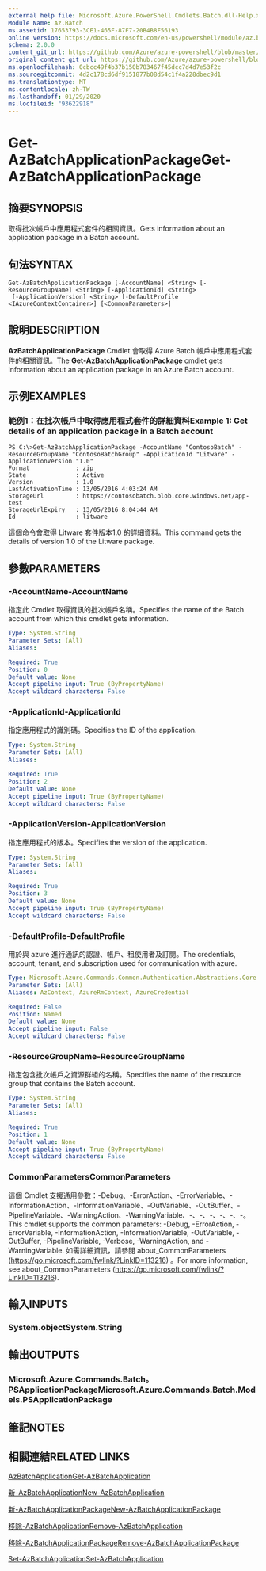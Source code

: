 ```yaml
---
external help file: Microsoft.Azure.PowerShell.Cmdlets.Batch.dll-Help.xml
Module Name: Az.Batch
ms.assetid: 17653793-3CE1-465F-87F7-20B4B8F56193
online version: https://docs.microsoft.com/en-us/powershell/module/az.batch/get-azbatchapplicationpackage
schema: 2.0.0
content_git_url: https://github.com/Azure/azure-powershell/blob/master/src/Batch/Batch/help/Get-AzBatchApplicationPackage.md
original_content_git_url: https://github.com/Azure/azure-powershell/blob/master/src/Batch/Batch/help/Get-AzBatchApplicationPackage.md
ms.openlocfilehash: 0cbcc49f4b37b150b783467f45dcc7d4d7e53f2c
ms.sourcegitcommit: 4d2c178cd6df9151877b08d54c1f4a228dbec9d1
ms.translationtype: MT
ms.contentlocale: zh-TW
ms.lasthandoff: 01/29/2020
ms.locfileid: "93622918"
---
```

# <span data-ttu-id="9d5b8-101">Get-AzBatchApplicationPackage</span><span class="sxs-lookup"><span data-stu-id="9d5b8-101">Get-AzBatchApplicationPackage</span></span>

## <span data-ttu-id="9d5b8-102">摘要</span><span class="sxs-lookup"><span data-stu-id="9d5b8-102">SYNOPSIS</span></span>
<span data-ttu-id="9d5b8-103">取得批次帳戶中應用程式套件的相關資訊。</span><span class="sxs-lookup"><span data-stu-id="9d5b8-103">Gets information about an application package in a Batch account.</span></span>

## <span data-ttu-id="9d5b8-104">句法</span><span class="sxs-lookup"><span data-stu-id="9d5b8-104">SYNTAX</span></span>

```
Get-AzBatchApplicationPackage [-AccountName] <String> [-ResourceGroupName] <String> [-ApplicationId] <String>
 [-ApplicationVersion] <String> [-DefaultProfile <IAzureContextContainer>] [<CommonParameters>]
```

## <span data-ttu-id="9d5b8-105">說明</span><span class="sxs-lookup"><span data-stu-id="9d5b8-105">DESCRIPTION</span></span>
<span data-ttu-id="9d5b8-106">**AzBatchApplicationPackage** Cmdlet 會取得 Azure Batch 帳戶中應用程式套件的相關資訊。</span><span class="sxs-lookup"><span data-stu-id="9d5b8-106">The **Get-AzBatchApplicationPackage** cmdlet gets information about an application package in an Azure Batch account.</span></span>

## <span data-ttu-id="9d5b8-107">示例</span><span class="sxs-lookup"><span data-stu-id="9d5b8-107">EXAMPLES</span></span>

### <span data-ttu-id="9d5b8-108">範例1：在批次帳戶中取得應用程式套件的詳細資料</span><span class="sxs-lookup"><span data-stu-id="9d5b8-108">Example 1: Get details of an application package in a Batch account</span></span>
```
PS C:\>Get-AzBatchApplicationPackage -AccountName "ContosoBatch" -ResourceGroupName "ContosoBatchGroup" -ApplicationId "Litware" -ApplicationVersion "1.0"
Format             : zip
State              : Active
Version            : 1.0
LastActivationTime : 13/05/2016 4:03:24 AM
StorageUrl         : https://contosobatch.blob.core.windows.net/app-test
StorageUrlExpiry   : 13/05/2016 8:04:44 AM
Id                 : litware
```

<span data-ttu-id="9d5b8-109">這個命令會取得 Litware 套件版本1.0 的詳細資料。</span><span class="sxs-lookup"><span data-stu-id="9d5b8-109">This command gets the details of version 1.0 of the Litware package.</span></span>

## <span data-ttu-id="9d5b8-110">參數</span><span class="sxs-lookup"><span data-stu-id="9d5b8-110">PARAMETERS</span></span>

### <span data-ttu-id="9d5b8-111">-AccountName</span><span class="sxs-lookup"><span data-stu-id="9d5b8-111">-AccountName</span></span>
<span data-ttu-id="9d5b8-112">指定此 Cmdlet 取得資訊的批次帳戶名稱。</span><span class="sxs-lookup"><span data-stu-id="9d5b8-112">Specifies the name of the Batch account from which this cmdlet gets information.</span></span>

```yaml
Type: System.String
Parameter Sets: (All)
Aliases:

Required: True
Position: 0
Default value: None
Accept pipeline input: True (ByPropertyName)
Accept wildcard characters: False
```

### <span data-ttu-id="9d5b8-113">-ApplicationId</span><span class="sxs-lookup"><span data-stu-id="9d5b8-113">-ApplicationId</span></span>
<span data-ttu-id="9d5b8-114">指定應用程式的識別碼。</span><span class="sxs-lookup"><span data-stu-id="9d5b8-114">Specifies the ID of the application.</span></span>

```yaml
Type: System.String
Parameter Sets: (All)
Aliases:

Required: True
Position: 2
Default value: None
Accept pipeline input: True (ByPropertyName)
Accept wildcard characters: False
```

### <span data-ttu-id="9d5b8-115">-ApplicationVersion</span><span class="sxs-lookup"><span data-stu-id="9d5b8-115">-ApplicationVersion</span></span>
<span data-ttu-id="9d5b8-116">指定應用程式的版本。</span><span class="sxs-lookup"><span data-stu-id="9d5b8-116">Specifies the version of the application.</span></span>

```yaml
Type: System.String
Parameter Sets: (All)
Aliases:

Required: True
Position: 3
Default value: None
Accept pipeline input: True (ByPropertyName)
Accept wildcard characters: False
```

### <span data-ttu-id="9d5b8-117">-DefaultProfile</span><span class="sxs-lookup"><span data-stu-id="9d5b8-117">-DefaultProfile</span></span>
<span data-ttu-id="9d5b8-118">用於與 azure 進行通訊的認證、帳戶、租使用者及訂閱。</span><span class="sxs-lookup"><span data-stu-id="9d5b8-118">The credentials, account, tenant, and subscription used for communication with azure.</span></span>

```yaml
Type: Microsoft.Azure.Commands.Common.Authentication.Abstractions.Core.IAzureContextContainer
Parameter Sets: (All)
Aliases: AzContext, AzureRmContext, AzureCredential

Required: False
Position: Named
Default value: None
Accept pipeline input: False
Accept wildcard characters: False
```

### <span data-ttu-id="9d5b8-119">-ResourceGroupName</span><span class="sxs-lookup"><span data-stu-id="9d5b8-119">-ResourceGroupName</span></span>
<span data-ttu-id="9d5b8-120">指定包含批次帳戶之資源群組的名稱。</span><span class="sxs-lookup"><span data-stu-id="9d5b8-120">Specifies the name of the resource group that contains the Batch account.</span></span>

```yaml
Type: System.String
Parameter Sets: (All)
Aliases:

Required: True
Position: 1
Default value: None
Accept pipeline input: True (ByPropertyName)
Accept wildcard characters: False
```

### <span data-ttu-id="9d5b8-121">CommonParameters</span><span class="sxs-lookup"><span data-stu-id="9d5b8-121">CommonParameters</span></span>
<span data-ttu-id="9d5b8-122">這個 Cmdlet 支援通用參數：-Debug、-ErrorAction、-ErrorVariable、-InformationAction、-InformationVariable、-OutVariable、-OutBuffer、-PipelineVariable、-WarningAction、-WarningVariable、-、-、-、-、-、-。</span><span class="sxs-lookup"><span data-stu-id="9d5b8-122">This cmdlet supports the common parameters: -Debug, -ErrorAction, -ErrorVariable, -InformationAction, -InformationVariable, -OutVariable, -OutBuffer, -PipelineVariable, -Verbose, -WarningAction, and -WarningVariable.</span></span> <span data-ttu-id="9d5b8-123">如需詳細資訊，請參閱 about_CommonParameters (https://go.microsoft.com/fwlink/?LinkID=113216) 。</span><span class="sxs-lookup"><span data-stu-id="9d5b8-123">For more information, see about_CommonParameters (https://go.microsoft.com/fwlink/?LinkID=113216).</span></span>

## <span data-ttu-id="9d5b8-124">輸入</span><span class="sxs-lookup"><span data-stu-id="9d5b8-124">INPUTS</span></span>

### <span data-ttu-id="9d5b8-125">System.object</span><span class="sxs-lookup"><span data-stu-id="9d5b8-125">System.String</span></span>

## <span data-ttu-id="9d5b8-126">輸出</span><span class="sxs-lookup"><span data-stu-id="9d5b8-126">OUTPUTS</span></span>

### <span data-ttu-id="9d5b8-127">Microsoft.Azure.Commands.Batch。PSApplicationPackage</span><span class="sxs-lookup"><span data-stu-id="9d5b8-127">Microsoft.Azure.Commands.Batch.Models.PSApplicationPackage</span></span>

## <span data-ttu-id="9d5b8-128">筆記</span><span class="sxs-lookup"><span data-stu-id="9d5b8-128">NOTES</span></span>

## <span data-ttu-id="9d5b8-129">相關連結</span><span class="sxs-lookup"><span data-stu-id="9d5b8-129">RELATED LINKS</span></span>

[<span data-ttu-id="9d5b8-130">AzBatchApplication</span><span class="sxs-lookup"><span data-stu-id="9d5b8-130">Get-AzBatchApplication</span></span>](./Get-AzBatchApplication.md)

[<span data-ttu-id="9d5b8-131">新-AzBatchApplication</span><span class="sxs-lookup"><span data-stu-id="9d5b8-131">New-AzBatchApplication</span></span>](./New-AzBatchApplication.md)

[<span data-ttu-id="9d5b8-132">新-AzBatchApplicationPackage</span><span class="sxs-lookup"><span data-stu-id="9d5b8-132">New-AzBatchApplicationPackage</span></span>](./New-AzBatchApplicationPackage.md)

[<span data-ttu-id="9d5b8-133">移除-AzBatchApplication</span><span class="sxs-lookup"><span data-stu-id="9d5b8-133">Remove-AzBatchApplication</span></span>](./Remove-AzBatchApplication.md)

[<span data-ttu-id="9d5b8-134">移除-AzBatchApplicationPackage</span><span class="sxs-lookup"><span data-stu-id="9d5b8-134">Remove-AzBatchApplicationPackage</span></span>](./Remove-AzBatchApplicationPackage.md)

[<span data-ttu-id="9d5b8-135">Set-AzBatchApplication</span><span class="sxs-lookup"><span data-stu-id="9d5b8-135">Set-AzBatchApplication</span></span>](./Set-AzBatchApplication.md)


